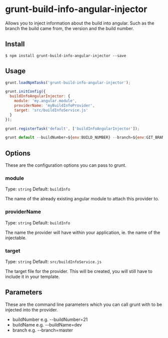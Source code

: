 # grunt-build-info-angular-injector

Allows you to inject information about the build into angular. Such as the branch the build came from, the version and the build number.

## Install

```
$ npm install grunt-build-info-angular-injector --save
```

## Usage
```js
grunt.loadNpmTasks('grunt-build-info-angular-injector');

grunt.initConfig({
  buildInfoAngularInjector: {
    module: 'my.angular.module',
    providerName: 'myBuildInfoProvider',
    target: 'src/buildInfoService.js'
  }
});

grunt.registerTask('default', ['buildInfoAngularInjector']);

grunt default --buildNumber=${env:BUILD_NUMBER} --branch=${env:GIT_BRANCH} --buildName=${env:JOB_NAME}
```

## Options

These are the configuration options you can pass to grunt.

### module

Type: `string`
Default: `buildInfo`

The name of the already existing angular module to attach this provider to.

### providerName

Type: `string`
Default: `buildInfo`

The name the provider will have within your application, ie. the name of the injectable.

### target

Type: `string`
Default: `src/buildInfoService.js`

The target file for the provider. This will be created, you will still have to include it in your template.

## Parameters

These are the command line parameters which you can call grunt with to be injected into the provider.

* buildNumber e.g. --buildNumber=21
* buildName e.g. --buildName=dev
* branch e.g. --branch=master
